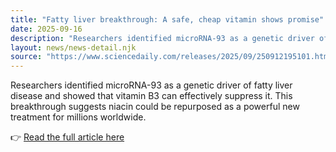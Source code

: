 ```yaml
---
title: "Fatty liver breakthrough: A safe, cheap vitamin shows promise"
date: 2025-09-16
description: "Researchers identified microRNA-93 as a genetic driver of fatty liver disease and showed that vitamin B3 can effectively suppress it. This breakthrough suggests niacin could be repurposed as a powerful new treatment for millions worldwide."
layout: news/news-detail.njk
source: "https://www.sciencedaily.com/releases/2025/09/250912195101.htm"
---
```


Researchers identified microRNA-93 as a genetic driver of fatty liver disease and showed that vitamin B3 can effectively suppress it. This breakthrough suggests niacin could be repurposed as a powerful new treatment for millions worldwide.

👉 [Read the full article here](https://www.sciencedaily.com/releases/2025/09/250912195101.htm)
